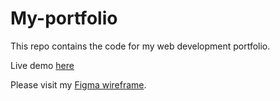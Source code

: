# My-portfolio

This repo contains the code for my web development portfolio. 

Live demo [here](https://adamdcosta.github.io/My-portfolio/)

Please visit my [Figma wireframe](https://www.figma.com/file/KKMuZGg1qyRkcPxqP8SYp3/Portfolio-Wireframe?node-id=0%3A1).
